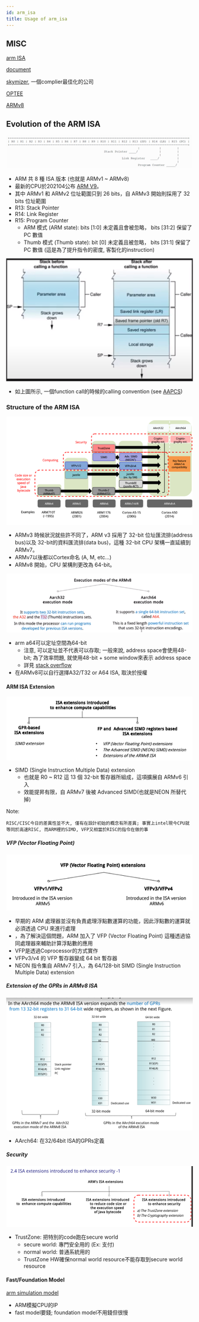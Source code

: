 ```yaml
---
id: arm_isa
title: Usage of arm_isa
---
```


## MISC

[arm ISA](https://www.youtube.com/watch?v=SwqKJVhWZmA)

[document](http://hackfoldr.org/arm/)

[skymizer](https://www.youtube.com/watch?v=SwqKJVhWZmA), 一個complier最佳化的公司

[OPTEE](https://github.com/OP-TEE/optee_os)

[ARMv8](http://wiki.csie.ncku.edu.tw/embedded/ARMv8)

## Evolution of the ARM ISA

![platform](./image/arm_ISA/arm_gprs.png)

- ARM 共 8 種  ISA 版本 (也就是 ARMv1 ~ ARMv8)
- 最新的CPU於202104公布 [ARM V9](https://www.youtube.com/watch?v=HReASIbY5_I)。
- 其中 ARMv1  和 ARMv2 位址範圍只到 26 bits，自 ARMv3 開始則採用了 32 bits 位址範圍
- R13: Stack Pointer
- R14: Link Register
- R15: Program Counter
    - ARM 模式 (ARM state): bits [1:0] 未定義且會被忽略， bits [31:2] 保留了 PC 數值
    - Thumb 模式 (Thumb state): bit [0] 未定義且被忽略， bits [31:1] 保留了 PC 數值 (這是為了提升指令的密度, 客製化的instruction)

![platform](./image/arm_ISA/arm_calling_convension.png)

- 如上圖所示, 一個function call的時候的calling convention (see [AAPCS](https://www.cnblogs.com/Five100Miles/p/8458561.html))

### Structure of the ARM ISA

![platform](./image/arm_ISA/arm_architecture.png)

-  ARMv3 時候狀況就些許不同了，ARM v3 採用了 32-bit 位址匯流排(address bus)以及 32-bit的資料匯流排(data bus)，這種 32-bit CPU 架構一直延續到 ARMv7。
- ARMv7以後都以Cortex命名 (A, M, etc...)
- ARMv8 開始，CPU 架構則更改為 64-bit。

![platform](./image/arm_ISA/arm_a64.png)

- arm a64可以定址空間為64-bit
    - 注意, 可以定址並不代表可以存取; 一般來說, address space會使用48-bit; 為了效率問題, 就使用48-bit + some window來表示 address space 
    - 詳見 [stack overflow](https://stackoverflow.com/questions/6716946/why-do-x86-64-systems-have-only-a-48-bit-virtual-address-space)
- 在ARMv8可以自行選擇A32/T32 or A64 ISA, 取決於授權

  


#### ARM ISA Extension

![platform](./image/arm_ISA/arm_isa_extension.png)

-  SIMD (Single Instruction Multiple Data) extension
   - 也就是 R0 ~ R12 這 13 個 32-bit 暫存器所組成，這項擴展自 ARMv6 引入
   - 效能提昇有限，自 ARMv7 後被 Advanced SIMD(也就是NEON 所替代掉)



Note:

    RISC/CISC今日的差異性並不大, 僅有在設計初始的概念有所差異; 事實上intel現今CPU就等同於高速RISC, 而ARM裡的SIMD, VFP又相當於RISC的指令在做的事

##### VFP (Vector Floating Point)

![platform](./image/arm_ISA/vfp.png)

- 早期的 ARM 處理器並沒有負責處理浮點數運算的功能，因此浮點數的運算就必須透過 CPU 來進行處理
- ，為了解決這個問題，ARM 加入了 VFP  (Vector Floating Point)  這種透過協同處理器來輔助計算浮點數的應用
- VFP是透過Coprocessor的方式實作
- VFPv3/v4 的 VFP 暫存器變成 64 bit 暫存器
- NEON 指令集自 ARMv7 引入，為 64/128-bit SIMD (Single Instruction Multiple Data) extension

##### Extension of the GPRs in ARMv8 ISA

![platform](./image/arm_ISA/arm_GPRs_extension.png)

- AArch64: 在32/64bit ISA的GPRs定義

##### Security 

![platform](./image/arm_ISA/arm_security_extension.png)

- TrustZone: 把特別的code跑在secure world
    - secure world: 專門安全用的 (Ex: 支付)
    - normal world: 普通系統用的
    - TrustZone HW確保normal world resource不能存取到secure world resource



#### Fast/Foundation Model

[arm simulation model](https://developer.arm.com/tools-and-software/simulation-models)

- ARM模擬CPU的IP
- fast model要錢; foundation model不用錢但很慢

